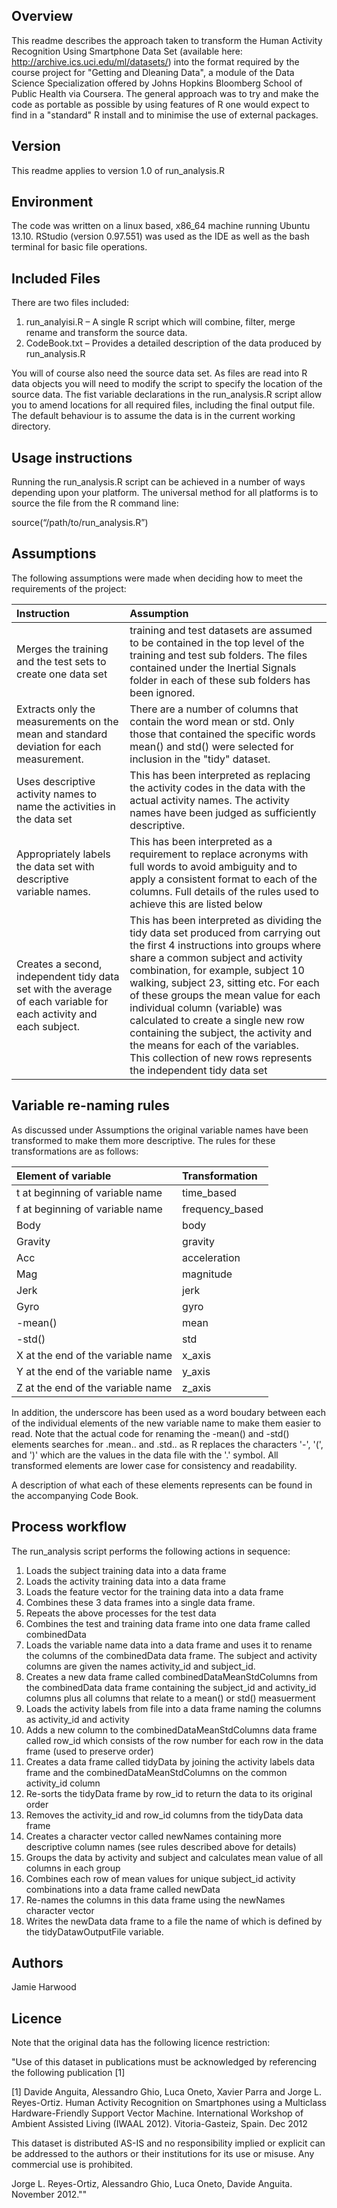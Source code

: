 ## Overview

This readme describes the approach taken to transform the Human Activity Recognition Using Smartphone Data Set (available here: http://archive.ics.uci.edu/ml/datasets/) into the format required by the course project for "Getting and Dleaning Data", a module of the Data Science Specialization offered by Johns Hopkins Bloomberg School of Public Health via Coursera.  The general approach was to try and make the code as portable as possible by using features of R one would expect to find in a "standard" R install and to minimise the use of external packages.

## Version

This readme applies to version 1.0 of run_analysis.R

## Environment

The code was written on a linux based,  x86_64 machine running Ubuntu 13.10.  RStudio (version 0.97.551) was used as the IDE as well as the bash terminal for basic file operations.

## Included Files

There are two files included:

1. run_analyisi.R – A single R script which will combine, filter, merge rename and transform the source data.
2. CodeBook.txt – Provides a detailed description of the data produced by run_analysis.R

You will of course also need the source data set.  As files are read into R data objects you will need to modify the script to specify the location of the source data.  The fist variable declarations in the run_analysis.R script allow you to amend locations for all required files, including the final output file.  The default behaviour is to assume the data is in the current working directory.

## Usage instructions

Running the run_analysis.R script can be achieved in a number of ways depending upon your platform.  The universal method for all platforms is to source the file from the R command line:

source(“/path/to/run_analysis.R”)


## Assumptions

The following assumptions were made when deciding how to meet the requirements of the project:

| Instruction | Assumption |
|:------------------------------------|:------------------------------------|
| Merges the training and the test sets to create one data set | training and test datasets are assumed to be contained in the top level of the training and test sub folders.  The files contained under the Inertial Signals folder in each of these sub folders has been ignored. |
| Extracts only the measurements on the mean and standard deviation for each measurement.   | There are a number of columns that contain the word mean or std.  Only those that contained the specific words mean() and std() were selected for inclusion in the "tidy" dataset. |
| Uses descriptive activity names to name the activities in the data set | This has been interpreted as replacing the activity codes in the data with the actual activity names.  The activity names have been judged as sufficiently descriptive. | 
| Appropriately labels the data set with descriptive variable names.  | This has been interpreted as a requirement to replace acronyms with full words to avoid ambiguity and to apply a consistent format to each of the columns.  Full details of the rules used to achieve this are listed below |
| Creates a second, independent tidy data set with the average of each variable for each activity and each subject.  | This has been interpreted as dividing the tidy data set produced from carrying out the first 4 instructions into groups where share a common subject and activity combination, for example, subject 10 walking, subject 23, sitting etc.  For each of these groups the mean value for each individual column (variable) was calculated to create a single new row containing the subject, the activity and the means for each of the variables.  This collection of new rows represents the independent tidy data set|

## Variable re-naming rules

As discussed under Assumptions the original variable names have been transformed to make them more descriptive.  The rules for these transformations are as follows:

| Element of variable | Transformation |
|:------------------------------------|:------------------------------------|
| t at beginning of variable name | time_based |
| f at beginning of variable name | frequency_based |
| Body | body |
| Gravity | gravity |
| Acc | acceleration |
| Mag | magnitude |
| Jerk |jerk |
| Gyro | gyro |
| -mean() |mean |
| -std() | std |
| X at the end of the variable name | x_axis |
| Y at the end of the variable name | y_axis |
| Z at the end of the variable name | z_axis |

In addition, the underscore has been used as a word boudary between each of the individual elements of the new variable name to make them easier to read.  Note that the actual code for renaming the -mean() and -std() elements searches for .mean.. and .std.. as R replaces the characters '-', '(', and ')' which are the values in the data file with the '.' symbol.  All transformed elements are lower case for consistency and readability.

A description of what each of these elements represents can be found in the accompanying Code Book.

## Process workflow

The run_analysis script performs the following actions in sequence:

1. Loads the subject training data into a data frame
2. Loads the activity training data into a data frame
3. Loads the feature vector for the training data into a data frame
4. Combines these 3 data frames into a single data frame.
5. Repeats the above processes for the test data
6. Combines the test and training data frame into one data frame called combinedData
7. Loads the variable name data into a data frame and uses it to rename the columns of the combinedData data frame.  The subject and activity columns are given the names activity_id and subject_id.
8. Creates a new data frame called combinedDataMeanStdColumns from the combinedData data frame containing the subject_id and activity_id columns plus all columns  that relate to a mean() or std() measuerment
9. Loads the activity labels from file into a data frame naming the columns as activity_id and activity
10. Adds a new column to the combinedDataMeanStdColumns data frame called row_id which consists of the row number for each row in the data frame (used to preserve order)
11. Creates a data frame called tidyData by joining the activity labels data frame and the combinedDataMeanStdColumns on the common activity_id column
12. Re-sorts the tidyData frame by row_id to return the data to its original order
13. Removes the activity_id and row_id columns from the tidyData data frame
14. Creates a character vector called newNames containing more descriptive column names (see rules described above for details)
15. Groups the data by activity and subject and calculates mean value of all columns in each group
16. Combines each row of mean values for unique subject_id activity combinations into a data frame called newData
17. Re-names the columns in this data frame using the newNames character vector
18. Writes the newData data frame to a file the name of which is defined by the tidyDatawOutputFile variable.

## Authors

Jamie Harwood

## Licence

Note that the original data has the following licence restriction:

"Use of this dataset in publications must be acknowledged by referencing the following publication [1] 

[1] Davide Anguita, Alessandro Ghio, Luca Oneto, Xavier Parra and Jorge L. Reyes-Ortiz. Human Activity Recognition on Smartphones using a Multiclass Hardware-Friendly Support Vector Machine. International Workshop of Ambient Assisted Living (IWAAL 2012). Vitoria-Gasteiz, Spain. Dec 2012

This dataset is distributed AS-IS and no responsibility implied or explicit can be addressed to the authors or their institutions for its use or misuse. Any commercial use is prohibited.

Jorge L. Reyes-Ortiz, Alessandro Ghio, Luca Oneto, Davide Anguita. November 2012.""

